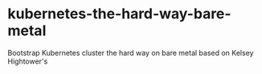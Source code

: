# kubernetes-the-hard-way-bare-metal
Bootstrap Kubernetes cluster the hard way on bare metal based on Kelsey Hightower's 
